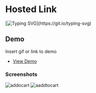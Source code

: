
# Hosted Link
[![Typing SVG](https://readme-typing-svg.demolab.com?font=Fira+Code&pause=1000&color=F7701A&random=false&width=435&lines=Hi!+Guys++%F0%9F%91%8B;This+is+my+Add+To+Cart+Project.)](https://git.io/typing-svg)


## Demo

Insert gif or link to demo


- [View Demo](https://iridescent-cranachan-84e4f2.netlify.app)

### Screenshots
![addocart](https://github.com/PriyajitMaity/projects/assets/134254753/206ce03b-32d9-4fb4-9ca3-9623f0f1abc0)
![aaddtocart](https://github.com/PriyajitMaity/projects/assets/134254753/3eb62d94-9f99-40ab-b922-c0ccf8deeb74)
